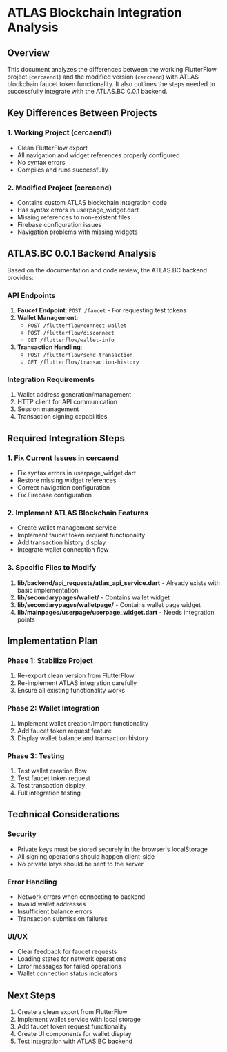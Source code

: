 # ATLAS Blockchain Integration Analysis

## Overview

This document analyzes the differences between the working FlutterFlow project (`cercaend1`) and the modified version (`cercaend`) with ATLAS blockchain faucet token functionality. It also outlines the steps needed to successfully integrate with the ATLAS.BC 0.0.1 backend.

## Key Differences Between Projects

### 1. Working Project (cercaend1)
- Clean FlutterFlow export
- All navigation and widget references properly configured
- No syntax errors
- Compiles and runs successfully

### 2. Modified Project (cercaend)
- Contains custom ATLAS blockchain integration code
- Has syntax errors in userpage_widget.dart
- Missing references to non-existent files
- Firebase configuration issues
- Navigation problems with missing widgets

## ATLAS.BC 0.0.1 Backend Analysis

Based on the documentation and code review, the ATLAS.BC backend provides:

### API Endpoints
1. **Faucet Endpoint**: `POST /faucet` - For requesting test tokens
2. **Wallet Management**: 
   - `POST /flutterflow/connect-wallet`
   - `POST /flutterflow/disconnect`
   - `GET /flutterflow/wallet-info`
3. **Transaction Handling**:
   - `POST /flutterflow/send-transaction`
   - `GET /flutterflow/transaction-history`

### Integration Requirements
1. Wallet address generation/management
2. HTTP client for API communication
3. Session management
4. Transaction signing capabilities

## Required Integration Steps

### 1. Fix Current Issues in cercaend
- Fix syntax errors in userpage_widget.dart
- Restore missing widget references
- Correct navigation configuration
- Fix Firebase configuration

### 2. Implement ATLAS Blockchain Features
- Create wallet management service
- Implement faucet token request functionality
- Add transaction history display
- Integrate wallet connection flow

### 3. Specific Files to Modify
1. **lib/backend/api_requests/atlas_api_service.dart** - Already exists with basic implementation
2. **lib/secondarypages/wallet/** - Contains wallet widget
3. **lib/secondarypages/walletpage/** - Contains wallet page widget
4. **lib/mainpages/userpage/userpage_widget.dart** - Needs integration points

## Implementation Plan

### Phase 1: Stabilize Project
1. Re-export clean version from FlutterFlow
2. Re-implement ATLAS integration carefully
3. Ensure all existing functionality works

### Phase 2: Wallet Integration
1. Implement wallet creation/import functionality
2. Add faucet token request feature
3. Display wallet balance and transaction history

### Phase 3: Testing
1. Test wallet creation flow
2. Test faucet token request
3. Test transaction display
4. Full integration testing

## Technical Considerations

### Security
- Private keys must be stored securely in the browser's localStorage
- All signing operations should happen client-side
- No private keys should be sent to the server

### Error Handling
- Network errors when connecting to backend
- Invalid wallet addresses
- Insufficient balance errors
- Transaction submission failures

### UI/UX
- Clear feedback for faucet requests
- Loading states for network operations
- Error messages for failed operations
- Wallet connection status indicators

## Next Steps

1. Create a clean export from FlutterFlow
2. Implement wallet service with local storage
3. Add faucet token request functionality
4. Create UI components for wallet display
5. Test integration with ATLAS.BC backend
